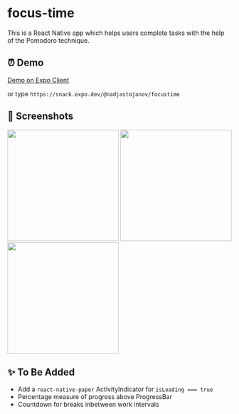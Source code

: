 # focus-time
This is a React Native app which helps users complete tasks with the help of the Pomodoro technique.

## ⏰ Demo

[Demo on Expo Client](https://snack.expo.dev/@nadjastojanov/focustime)

or type `https://snack.expo.dev/@nadjastojanov/focustime`

## 📱 Screenshots
<div style="display:flex, flex-wrap:wrap">
  <img src="https://i.imgur.com/igxxjrp.png" width="250px" />
  <img src="https://i.imgur.com/8kpMjb4.png" width="250px" />
  <img src="https://i.imgur.com/i0SPvLm.png" width="250px" />
</div>

## ✨ To Be Added

- Add a `react-native-paper` ActivityIndicator for `isLoading === true`
- Percentage measure of progress above ProgressBar
- Countdown for breaks inbetween work intervals
